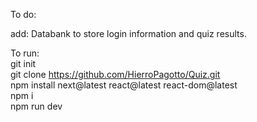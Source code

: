 To do:

add: Databank to store login information and quiz results.

To run:
<br>
git init<br>
git clone https://github.com/HierroPagotto/Quiz.git<br>
npm install next@latest react@latest react-dom@latest <br>
npm i<br>
npm run dev
